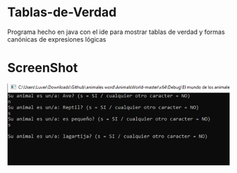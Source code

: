 # Tablas-de-Verdad
Programa hecho en java con el ide para mostrar tablas de verdad y formas canónicas de expresiones lógicas

# ScreenShot
![Alt text](https://github.com/JoelArdon/Mundo-de-los-Animales/blob/main/AnimalsWorld-master/ScreenShots/1.PNG?raw=true)
